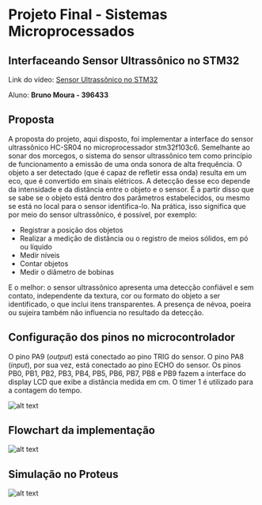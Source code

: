 # Projeto Final - Sistemas Microprocessados
## Interfaceando Sensor Ultrassônico no STM32

Link do vídeo: [Sensor Ultrassônico no STM32](https://www.youtube.com/watch?v=N5KTY0HST3M)

Aluno: **Bruno Moura - 396433**

## Proposta

A proposta do projeto, aqui disposto, foi implementar a interface do sensor ultrassônico HC-SR04 no microprocessador stm32f103c6. Semelhante ao sonar dos morcegos, o sistema do sensor ultrassônico tem como princípio de funcionamento a emissão de uma onda sonora de alta frequência. O objeto a ser detectado (que é capaz de refletir essa onda) resulta em um eco, que é convertido em sinais elétricos. A detecção desse eco depende da intensidade e da distância entre o objeto e o sensor. É a partir disso que se sabe se o objeto está dentro dos parâmetros estabelecidos, ou mesmo se está no local para o sensor identifica-lo. Na prática, isso significa que por meio do sensor ultrassônico, é possível, por exemplo: 

- Registrar a posição dos objetos
- Realizar a medição de distância ou o registro de meios sólidos, em pó ou líquido
- Medir níveis
- Contar objetos
- Medir o diâmetro de bobinas

E o melhor: o sensor ultrassônico apresenta uma detecção confiável e sem contato, independente da textura, cor ou formato do objeto a ser identificado, o que inclui itens transparentes. A presença de névoa, poeira ou sujeira também não influencia no resultado da detecção. 

## Configuração dos pinos no microcontrolador

O pino PA9 (*output*) está conectado ao pino TRIG do sensor. O pino PA8 (*input*), por sua vez, está conectado ao pino ECHO do sensor. Os pinos PB0, PB1, PB2, PB3, PB4, PB5, PB6, PB7, PB8 e PB9 fazem a interface do display LCD que exibe a distância medida em cm. O timer 1 é utilizado para a contagem do tempo.


![alt text](https://i.ibb.co/BPw0Px0/Capturar.png)

## Flowchart da implementação

![alt text](https://i.ibb.co/2YpRw7v/flowchart.png)

## Simulação no Proteus

![alt text](https://i.ibb.co/6nKDRYp/proteus.png)


